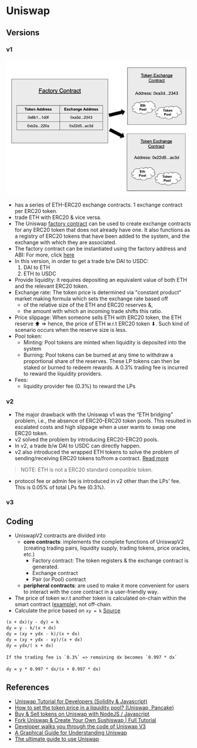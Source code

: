 # Uniswap

## Versions
### v1
![](../img/uniswap_v1_contract_overview.png)

* has a series of ETH-ERC20 exchange contracts. 1 exchange contract per ERC20 token. 
* trade ETH with ERC20 & vice versa.
* The Uniswap [factory contract](https://github.com/Uniswap/uniswap-v1/blob/master/contracts/uniswap_factory.vy) can be used to create exchange contracts for any ERC20 token that does not already have one. It also functions as a registry of ERC20 tokens that have been added to the system, and the exchange with which they are associated.
* The factory contract can be instantiated using the factory address and ABI: For more, click [here](https://docs.uniswap.org/protocol/V1/guides/connect-to-uniswap)
* In this version, in order to get a trade b/w DAI to USDC:
	1. DAI to ETH
	1. ETH to USDC
* Provide liquidity: it requires depositing an equivalent value of both ETH and the relevant ERC20 token.
* Exchange rate: The token price is determined via "constant product" market making formula which sets the exchange rate based off 
	- of the relative size of the ETH and ERC20 reserves &,
	- the amount with which an incoming trade shifts this ratio.
* Price slippage: When someone sells ETH with ERC20 token, the ETH reserve ⬆ => hence, the price of ETH w.r.t ERC20 token ⬇. Such kind of scenario occurs when the reserve size is less.
* Pool token:
	- Minting: Pool tokens are minted when liquidity is deposited into the system
	- Burning: Pool tokens can be burned at any time to withdraw a proportional share of the reserves. These LP tokens can then be staked or burned to redeem rewards. A 0.3% trading fee is incurred to reward the liquidity providers.
* Fees:
	- liquidity provider fee (0.3%) to reward the LPs

### v2
* The major drawback with the Uniswap v1 was the “ETH bridging” problem, i.e., the absence of ERC20-ERC20 token pools. This resulted in escalated costs and high slippage when a user wants to swap one ERC20 token.
* v2 solved the problem by introducing ERC20-ERC20 pools.
* In v2, a trade b/w DAI to USDC can directly happen.
* v2 also introduced the wrapped ETH tokens to solve the problem of sending/receiving ERC20 tokens to/from a contract. [Read more](https://academy.binance.com/en/glossary/wrapped-ether)

> NOTE: ETH is not a ERC20 standard compatible token.

* protocol fee or admin fee is introduced in v2 other than the LPs' fee. This is 0.05% of total LPs fee (0.3%).

### v3


## Coding
* UniswapV2 contracts are divided into 
	- __core contracts__: implements the complete functions of UniswapV2 (creating trading pairs, liquidity supply, trading tokens, price oracles, etc.)
		+ Factory contract: The token registers & the exchange contract is generated.
		+ Exchange contract
		+ Pair (or Pool) contract
 	- __peripheral contracts__: are used to make it more convenient for users to interact with the core contract in a user-friendly way.
* The price of token w.r.t another token is calculated on-chain within the smart contract ([example](https://github.com/abhi3700/evm_contracts_defiavgprice)), not off-chain.
* Calculate the price based on `xy = k` [Source](https://www.youtube.com/watch?v=IL7cRj5vzEU)
```
(x + dx)(y - dy) = k
dy = y - k/(x + dx)
dy = (xy + ydx - k)/(x + dx)
dy = (xy + ydx - xy)/(x + dx)
dy = ydx/( x + dx)

If the trading fee is `0.3%` => remaining dx becomes `0.997 * dx`

dy = y * 0.997 * dx/(x + 0.997 * dx)
```

## References
* [Uniswap Tutorial for Developers (Solidity & Javascript)](https://www.youtube.com/watch?v=0Im5iaYoz1Y)
* [How to set the token price in a liquidity pool? (Uniswap, Pancake)](https://www.youtube.com/watch?v=yzdh5RRWxAk)
* [Buy & Sell tokens on Uniswap with NodeJS / Javascript](https://www.youtube.com/watch?v=QgBweHjhh1g)
* [Fork Uniswap & Create Your Own Sushiswap | Full Tutorial](https://www.youtube.com/watch?v=U3fTTqHy7F4)
* [Developer walks you through the code of Uniswap V3](https://www.youtube.com/watch?v=WCLsIcjLSXc)
* [A Graphical Guide for Understanding Uniswap](https://docs.ethhub.io/guides/graphical-guide-for-understanding-uniswap/)
* [The ultimate guide to use Uniswap](https://defitutorials.substack.com/p/the-ultimate-guide-to-uniswap)